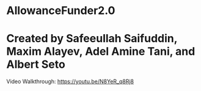 # AllowanceFunder2.0
# Created by Safeeullah Saifuddin, Maxim Alayev, Adel Amine Tani, and Albert Seto

Video Walkthrough:
https://youtu.be/N8YeR_q8Rj8
